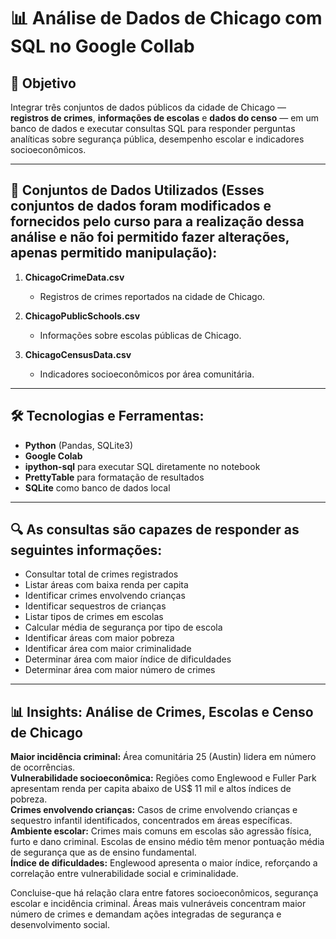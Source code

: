 
# 📊 Análise de Dados de Chicago com SQL no Google Collab

## 🎯 Objetivo
Integrar três conjuntos de dados públicos da cidade de Chicago — **registros de crimes**, **informações de escolas** e **dados do censo** — em um banco de dados e executar consultas SQL para responder perguntas analíticas sobre segurança pública, desempenho escolar e indicadores socioeconômicos.

---

## 📂 Conjuntos de Dados Utilizados (Esses conjuntos de dados foram modificados e fornecidos pelo curso para a realização dessa análise e não foi permitido fazer alterações, apenas permitido manipulação):
1. **ChicagoCrimeData.csv**  
   - Registros de crimes reportados na cidade de Chicago.

2. **ChicagoPublicSchools.csv**  
   - Informações sobre escolas públicas de Chicago.

3. **ChicagoCensusData.csv**  
   - Indicadores socioeconômicos por área comunitária.

---

## 🛠️ Tecnologias e Ferramentas:
- **Python** (Pandas, SQLite3)
- **Google Colab**
- **ipython-sql** para executar SQL diretamente no notebook
- **PrettyTable** para formatação de resultados
- **SQLite** como banco de dados local

---

## 🔍 As consultas são capazes de responder as seguintes informações:
 - Consultar total de crimes registrados
 - Listar áreas com baixa renda per capita 
 - Identificar crimes envolvendo crianças 
 - Identificar sequestros de crianças 
 - Listar tipos de crimes em escolas
 - Calcular média de segurança por tipo de escola
 - Identificar áreas com maior pobreza 
 - Identificar área com maior criminalidade 
 - Determinar área com maior índice de dificuldades 
 - Determinar área com maior número de crimes 

---

## 📊 Insights: Análise de Crimes, Escolas e Censo de Chicago

**Maior incidência criminal:** Área comunitária 25 (Austin) lidera em número de ocorrências.  
**Vulnerabilidade socioeconômica:** Regiões como Englewood e Fuller Park apresentam renda per capita abaixo de US$ 11 mil e altos índices de pobreza.  
**Crimes envolvendo crianças:** Casos de crime envolvendo crianças e sequestro infantil identificados, concentrados em áreas específicas.  
**Ambiente escolar:** Crimes mais comuns em escolas são agressão física, furto e dano criminal. Escolas de ensino médio têm menor pontuação média de segurança que as de ensino fundamental.  
**Índice de dificuldades:** Englewood apresenta o maior índice, reforçando a correlação entre vulnerabilidade social e criminalidade.  

Concluise-que há relação clara entre fatores socioeconômicos, segurança escolar e incidência criminal. Áreas mais vulneráveis concentram maior número de crimes e demandam ações integradas de segurança e desenvolvimento social.

